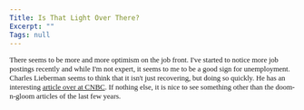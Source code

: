 ```yaml
---
Title: Is That Light Over There?
Excerpt: ""
Tags: null
---
```

<font face=Verdana size=2>There seems to be more and more optimism on the job front. I've started to notice more job postings recently and while I'm not expert, it seems to me to be a good sign for unemployment. Charles Lieberman seems to think that it isn't just recovering, but doing so quickly. He has an interesting </font><a href="http://moneycentral.msn.com/content/invest/extra/P60611.asp"><font face=Verdana size=2>article over at CNBC</font></a><font face=Verdana size=2>. If nothing else, it is nice to see something other than the doom-n-gloom articles of the last few years.</font>